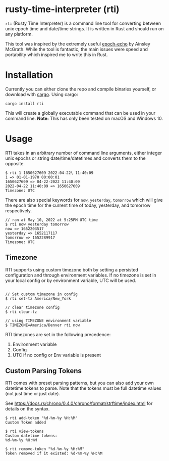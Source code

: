# rusty-time-interpreter (rti)
`rti` (Rusty Time Interpreter) is a command line tool for converting between unix epoch time and date/time strings. It is written in Rust and should run on any platform.

This tool was inspired by the extremely useful [epoch-echo](https://github.com/ainsleymcgrath/epoch-echo) by Ainsley McGrath. While the tool is fantastic, the main issues were speed and portability which inspired me to write this in Rust.

# Installation
Currently you can either clone the repo and compile binaries yourself, or download with [cargo](https://doc.rust-lang.org/cargo/getting-started/installation.html). Using cargo:
```
cargo install rti
```

This will create a globally executable command that can be used in your command line. **Note:** This has only been tested on macOS and Windows 10.

# Usage
RTI takes in an arbitrary number of command line arguments, either integer unix epochs or string date/time/datetimes and converts them to the opposite.
```
$ rti 1 1650627609 2022-04-22\ 11:40:09
1 => 01-01-1970 00:00:01
1650627609 => 04-22-2022 11:40:09
2022-04-22 11:40:09 => 1650627609
Timezone: UTC
```

There are also special keywords for `now`, `yesterday`, `tomorrow` which will give the epoch time for the current time of today, yesterday, and tomorrow respectively.

```
// ran at May 10, 2022 at 5:25PM UTC time
$ rti now yesterday tomorrow
now => 1652203517
yesterday => 1652117117
tomorrow => 1652289917
Timezone: UTC
```

## Timezone
RTI supports using custom timezone both by setting a persisted configuration and through environment variables.
If no timezone is set in your local config or by environment variable, UTC will be used.
```

// Set custom timezone in config
$ rti set-tz America/New_York

// clear timezone config
$ rti clear-tz

// using TIMEZONE environment variable
$ TIMEZONE=America/Denver rti now
```

RTI timezones are set in the following precedence:
1. Environment variable
2. Config
3. UTC if no config or Env variable is present

## Custom Parsing Tokens
RTI comes with preset parsing patterns, but you can also add your own datetime tokens to parse. 
Note that the tokens must be full datetime values (not just time or just date).

See https://docs.rs/chrono/0.4.0/chrono/format/strftime/index.html for details on the syntax.

```
$ rti add-token "%d-%m-%y %H:%M"
Custom Token added

$ rti view-tokens
Custom datetime tokens:
%d-%m-%y %H:%M

$ rti remove-token "%d-%m-%y %H:%M"
Token removed if it existed: %d-%m-%y %H:%M
```

